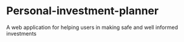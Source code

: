# Personal-investment-planner
A web application for helping users in making safe and well informed investments 
